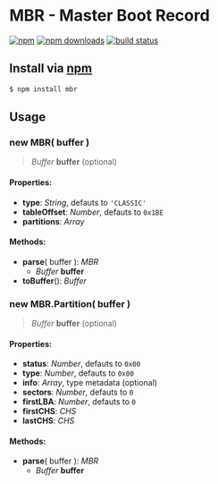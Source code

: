 # MBR - Master Boot Record
[![npm](http://img.shields.io/npm/v/blockdevice.svg?style=flat)](https://npmjs.org/blockdevice)
[![npm downloads](http://img.shields.io/npm/dm/blockdevice.svg?style=flat)](https://npmjs.org/blockdevice)
[![build status](http://img.shields.io/travis/jhermsmeier/node-blockdevice.svg?style=flat)](https://travis-ci.org/jhermsmeier/node-blockdevice)


## Install via [npm](https://npmjs.org)

```sh
$ npm install mbr
```


## Usage

### new MBR( buffer )

> *Buffer* __buffer__ (optional)  

#### Properties:

- **type**: *String*, defauts to `'CLASSIC'`
- **tableOffset**: *Number*, defauts to `0x1BE`
- **partitions**: *Array*

#### Methods:

- **parse**( buffer ): *MBR*
  - *Buffer* **buffer**
- **toBuffer**(): *Buffer*


### new MBR.Partition( buffer )

> *Buffer* __buffer__ (optional)  

#### Properties:

- **status**: *Number*, defauts to `0x00`
- **type**: *Number*, defauts to `0x00`
- **info**: *Array*, type metadata (optional)
- **sectors**: *Number*, defauts to `0`
- **firstLBA**: *Number*, defauts to `0`
- **firstCHS**: *CHS*
- **lastCHS**: *CHS*

#### Methods:

- **parse**( buffer ): *MBR*
  - *Buffer* **buffer**
